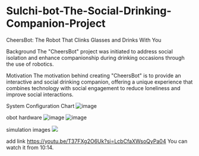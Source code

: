 # Sulchi-bot-The-Social-Drinking-Companion-Project
CheersBot: The Robot That Clinks Glasses and Drinks With You

Background
The "CheersBot" project was initiated to address social isolation and enhance companionship during drinking occasions through the use of robotics.

Motivation
The motivation behind creating "CheersBot" is to provide an interactive and social drinking companion, offering a unique experience that combines technology with social engagement to reduce loneliness and improve social interactions.


System Configuration Chart
![image](https://github.com/user-attachments/assets/7ab4ad94-4ec7-4d64-9851-d8e6c1b692e9)

obot hardware
![image](https://github.com/user-attachments/assets/6edc78fb-38fe-4f4e-8d80-6ad3979dfa1d)
![image](https://github.com/user-attachments/assets/38d5a2ae-aec0-48ba-8c33-d6159f1810e4)

simulation images
<img src=https://github.com/leeyeajin/Sulchi-bot-The-Social-Drinking-Companion-Project/issues/2#issue-2416401292>

add link
https://youtu.be/T37FXg2O6Uk?si=LcbCfaXWsoQyPa04
You can watch it from 10:14.
